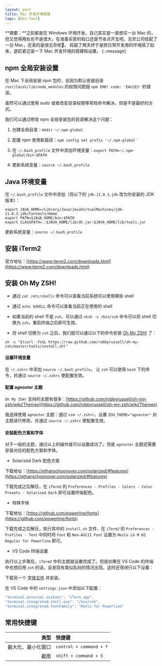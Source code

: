 ```yaml
---
layout: post
title: Mac 开发环境搭建
tags: [Dev-Tool]
---
```


**摘要：**之前都是在 Windows 环境开发，自己其实是一直想买一台 Mac 的，但又觉得用处也不是很大，在准备买房的档口还是节省点开支吧。无奈公司给配了一台 Mac，还真的是很无奈呢‍🤷。 ‍捣鼓了两天终于是把日常开发用的环境搭了起来，遂赶紧记录一下 Mac 开发环境的搭建和设置。
{:.message}

## npm 全局安装设置

在 Mac 下全局安装 npm 包时，会因为默认安装目录 `/usr/local/lib/node_modules` 的权限问题报 `npm ERR! code: 'EACCES'` 的错误。

虽然可以通过使用 sudo 或者改变目录权限等常规命令解决，但是不是最好的方式。

我们可以通过修改 npm 全局安装包的目录解决这个问题：

1. 创建全局目录：`mkdir ~/.npm-global`

2. 配置 npm 使用新路径：`npm config set prefix '~/.npm-global'`

3. 在 `~/.bash_profile` 文件中添加环境变量：`export PATH=~/.npm-global/bin:$PATH` 

4. 更新系统变量：`source ~/.bash_profile`

## Java 环境变量

在 `~/.bash_profile` 文件中添加（将以下的 `jdk-11.0.3.jdk` 改为你安装的 JDK 版本）：

```shell
export JAVA_HOME=/Library/Java/JavaVirtualMachines/jdk-11.0.3.jdk/Contents/Home
export PATH=$JAVA_HOME/bin:$PATH
export CLASSPATH=.:$JAVA_HOME/lib/dt.jar:$JAVA_HOME/lib/tools.jar
```

更新系统变量：`source ~/.bash_profile`

## 安装 iTerm2

官方地址：[https://www.iterm2.com/downloads.html](https://www.iterm2.com/downloads.html)

## 安装 Oh My ZSH!

* 通过 `cat /etc/shells` 命令可以查看当前系统可以使用哪些 shell

* 通过 `echo $SHELL` 命令可以查看当前正在使用的 shell

* 如果当前的 shell 不是 `zsh`，可以通过 `chsh -s /bin/zsh` 命令可以将 shell 切换为 `zsh`，重启终端之后即可生效。

* 将 shell 切换为 `zsh` 之后，我们就可以通过以下的命令安装 [Oh My ZSH!](https://ohmyz.sh/) 了：

```shell
sh -c "$(curl -fsSL https://raw.github.com/robbyrussell/oh-my-zsh/master/tools/install.sh)"
```

#### 设置环境变量

在 `~/.zshrc` 中添加 `source ~/.bash_profile`， 让 `zsh` 可以使用 `bash` 下的命令，并通过 `source ~/.zshrc` 使配置生效。

#### 配置 agnoster 主题

`Oh My ZSH!` 支持的主题有很多：[https://github.com/robbyrussell/oh-my-zsh/wiki/Themes](https://github.com/robbyrussell/oh-my-zsh/wiki/Themes)

我选择使用 `agnoster` 主题：通过 `vim ~/.zshrc`，设置 `ZSH_THEME="agnoster"` 对主题进行修改，并通过 `source ~/.zshrc` 使配置生效。

#### 安装配色方案和字体

对于一般的主题，通过以上的操作就可以设置成功了。但是 `agnoster` 主题还需要安装对应的配色方案和字体。

* Solarized Dark 配色方案

下载地址：[https://ethanschoonover.com/solarized/#features](https://ethanschoonover.com/solarized/#features)

下载完成之后解压，在 `iTerm2` 的 `Preferences - Profiles - Colors - Color Presets - Solarized Dark` 即可设置终端配色。

* 特殊字体

下载地址：[https://github.com/powerline/fonts](https://github.com/powerline/fonts)

下载完成之后解压，执行其中的 `install.sh` 文件，在 `iTerm2` 的 `Preferences - Profiles - Text` 中同时将 `Font` 和 `Non—ASCII Font` 设置为 `Meslo LG M DZ Regular for Powerline` 即可。

* VS Code 终端设置

执行以上步骤后，`iTerm2` 中的主题就设置完成了。但是如果在 VS Code 的终端中也想应用 `zsh` 的话，会发现有类似乱码的情况出现。这时还得进行以下设置：

下载另一个 [字体文件](https://github.com/abertsch/Menlo-for-Powerline/blob/master/Menlo%20for%20Powerline.ttf) 并安装。

在 VS Code 中的 `settings.json` 中添加以下配置：

```js
"terminal.external.osxExec": "iTerm.app",
"terminal.integrated.shell.osx": "/bin/zsh",
"terminal.integrated.fontFamily": "Menlo for Powerline"
```

## 常用快捷键

| 类型 | 快捷键 |
| ---: | :--- |
| 最大化、最小化窗口 | `control + command + f` |
| 截图 | `shift + command + 5` |






